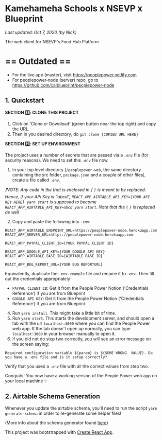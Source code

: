 # Kamehameha Schools x NSEVP x Blueprint

_Last updated: Oct 7, 2020 (by Nick)_

The web client for NSEVP's Food Hub Platform


#  == Outdated ==
 
- For the live app (master), visit https://peoplepower.netlify.com
- For peoplepower-node (server) repo, go to https://github.com/calblueprint/peoplepower-node

## 1. Quickstart

**SECTION 1️⃣: CLONE THIS PROJECT**

1. Click on 'Clone or Download' (green button near the top right) and copy the URL.
2. Then in you desired directory, do `git clone {COPIED URL HERE}`

**SECTION 2️⃣: SET UP ENVIRONMENT**

The project uses a number of secrets that are passed via a `.env` file (for security reasons). We need to set this `.env` file now.

1. In your top level directory (`/peoplepower-web`, the same directory containing the src folder, `package.json` and a couple of other files), create a file called `.env`.

_❗️NOTE: Any code in the that is enclosed in `{` `}` is meant to be replaced. Hence, if your API Key is "abcd", `REACT_APP_AIRTABLE_API_KEY={YOUR API KEY HERE} yarn start` is supposed to become `REACT_APP_AIRTABLE_API_KEY=abcd yarn start`. Note that the `{` `}` is replaced as well_

2. Copy and paste the following into `.env`:

```
REACT_APP_AIRTABLE_ENDPOINT_URL=https://peoplepower-node.herokuapp.com
REACT_APP_SERVER_URL=https://peoplepower-node.herokuapp.com

REACT_APP_PAYPAL_CLIENT_ID={YOUR PAYPAL CLIENT ID}

REACT_APP_GOOGLE_API_KEY={YOUR GOOGLE API KEY}
REACT_APP_AIRTABLE_BASE_ID={AIRTABLE BASE ID}

REACT_APP_BUG_REPORT_URL={YOUR BUG REPORTURL}
```

Equivalently, duplicate the `.env.example` file and rename it to `.env`. Then fill out the credentials appropriately

- `PAYPAL CLIENT ID`: Get it from the People Power Notion ('Credentials Reference') if you are from Blueprint
- `GOOGLE API KEY`: Get it from the People Power Notion ('Credentials Reference') if you are from Blueprint

4. Run `yarn install`. This might take a little bit of time.
5. Run `yarn start`. This starts the development server, and should open a tab with the url `localhost:3000` where you can find the People Power web app. If the tab doesn't open up normally, you can type `localhost:3000` in your browser manually to open it.
6. If you did not do step two correctly, you will see an error message on the screen saying: 
```
Required configuration variable ${param} is ${SOME WRONG  VALUE}. Do you have a .env file and is it setup correctly?
```
Verify that you used a `.env` file with all the correct values from step two.

Congrats! You now have a working version of the People Power web app on your local machine ✨

## 2. Airtable Schema Generation

Whenever you update the airtable schema, you'll need to run the script `yarn generate-schema` in order to re-generate some helper files!

(More info about the schema generator found [here](https://github.com/aivantg/airtable-schema-generator))


This project was bootstrapped with [Create React App](https://github.com/facebook/create-react-app).
```
